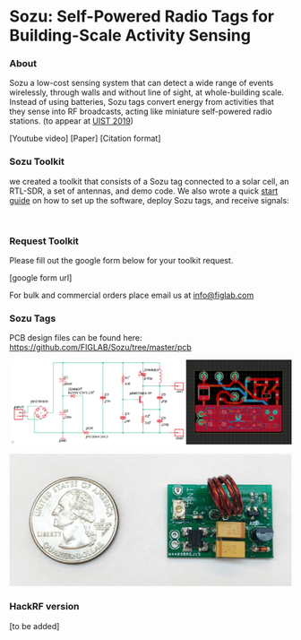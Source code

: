 # Sozu: Self-Powered Radio Tags for Building-Scale Activity Sensing

### About
Sozu a low-cost sensing system that can detect a wide range of events wirelessly, through walls and without line of sight, at whole-building scale. Instead of using batteries, Sozu tags convert energy from activities that they sense into RF broadcasts, acting like miniature self-powered radio stations. (to appear at [UIST 2019](http://uist.acm.org/uist2019/))

[Youtube video]
[Paper]
[Citation format]

### Sozu Toolkit
we created a toolkit that consists of a Sozu tag connected to a solar cell, an RTL-SDR, a set of antennas, and demo code. We also wrote a quick [start guide](https://github.com/FIGLAB/Sozu/tree/master/toolkit) on how to set up the software, deploy Sozu tags, and receive signals:

<img src="./toolkit/images/search.gif" alt="" width="499"/>


### Request Toolkit
Please fill out the google form below for your toolkit request.

[google form url]

For bulk and commercial orders place email us at info@figlab.com

### Sozu Tags
PCB design files can be found here: https://github.com/FIGLAB/Sozu/tree/master/pcb

![alt text](./pcb/pcb_design_files.png "Sozu PCB files")

![alt text](./images/tag_picture.jpg "Sozu Tag")


### HackRF version

[to be added]
